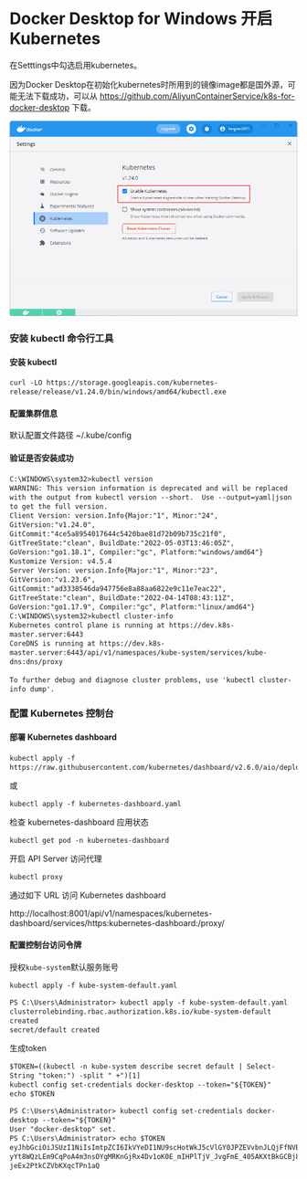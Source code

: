 # Docker Desktop for Windows 开启 Kubernetes

在Setttings中勾选启用kubernetes。

因为Docker Desktop在初始化kubernetes时所用到的镜像image都是国外源，可能无法下载成功，可以从 https://github.com/AliyunContainerService/k8s-for-docker-desktop 下载。

![image-20220602134250487](./assets/image-20220602134250487.png)

### 安装 kubectl 命令行工具

#### 安装 kubectl 

```shell
curl -LO https://storage.googleapis.com/kubernetes-release/release/v1.24.0/bin/windows/amd64/kubectl.exe
```

#### 配置集群信息

默认配置文件路径 ~/.kube/config

#### 验证是否安装成功

```shell
C:\WINDOWS\system32>kubectl version
WARNING: This version information is deprecated and will be replaced with the output from kubectl version --short.  Use --output=yaml|json to get the full version.
Client Version: version.Info{Major:"1", Minor:"24", GitVersion:"v1.24.0", GitCommit:"4ce5a8954017644c5420bae81d72b09b735c21f0", GitTreeState:"clean", BuildDate:"2022-05-03T13:46:05Z", GoVersion:"go1.18.1", Compiler:"gc", Platform:"windows/amd64"}
Kustomize Version: v4.5.4
Server Version: version.Info{Major:"1", Minor:"23", GitVersion:"v1.23.6", GitCommit:"ad3338546da947756e8a88aa6822e9c11e7eac22", GitTreeState:"clean", BuildDate:"2022-04-14T08:43:11Z", GoVersion:"go1.17.9", Compiler:"gc", Platform:"linux/amd64"}
C:\WINDOWS\system32>kubectl cluster-info
Kubernetes control plane is running at https://dev.k8s-master.server:6443
CoreDNS is running at https://dev.k8s-master.server:6443/api/v1/namespaces/kube-system/services/kube-dns:dns/proxy

To further debug and diagnose cluster problems, use 'kubectl cluster-info dump'.
```

### 配置 Kubernetes 控制台

#### 部署 Kubernetes dashboard

```
kubectl apply -f https://raw.githubusercontent.com/kubernetes/dashboard/v2.6.0/aio/deploy/recommended.yaml
```

或

```
kubectl apply -f kubernetes-dashboard.yaml
```

检查 kubernetes-dashboard 应用状态

```
kubectl get pod -n kubernetes-dashboard
```

开启 API Server 访问代理

```
kubectl proxy
```

通过如下 URL 访问 Kubernetes dashboard

http://localhost:8001/api/v1/namespaces/kubernetes-dashboard/services/https:kubernetes-dashboard:/proxy/

#### 配置控制台访问令牌

授权`kube-system`默认服务账号

```shell
kubectl apply -f kube-system-default.yaml
```

```shell
PS C:\Users\Administrator> kubectl apply -f kube-system-default.yaml
clusterrolebinding.rbac.authorization.k8s.io/kube-system-default created
secret/default created
```

生成token

```shell
$TOKEN=((kubectl -n kube-system describe secret default | Select-String "token:") -split " +")[1]
kubectl config set-credentials docker-desktop --token="${TOKEN}"
echo $TOKEN
```

```shell
PS C:\Users\Administrator> kubectl config set-credentials docker-desktop --token="${TOKEN}"
User "docker-desktop" set.
PS C:\Users\Administrator> echo $TOKEN
eyJhbGciOiJSUzI1NiIsImtpZCI6IkVYeDI1NU9scHotWkJ5cVlGY0JPZEVvbnJLQjFfNVBHN3Y3RWdsVnQ0ZlUifQ.eyJpc3MiOiJrdWJlcm5ldGVzL3NlcnZpY2VhY2NvdW50Iiwia3ViZXJuZXRlcy5pby9zZXJ2aWNlYWNjb3VudC9uYW1lc3BhY2UiOiJrdWJlLXN5c3RlbSIsImt1YmVybmV0ZXMuaW8vc2VydmljZWFjY291bnQvc2VjcmV0Lm5hbWUiOiJkZWZhdWx0Iiwia3ViZXJuZXRlcy5pby9zZXJ2aWNlYWNjb3VudC9zZXJ2aWNlLWFjY291bnQubmFtZSI6ImRlZmF1bHQiLCJrdWJlcm5ldGVzLmlvL3NlcnZpY2VhY2NvdW50L3NlcnZpY2UtYWNjb3VudC51aWQiOiI3MWI5ZGZkNi0zMGZkLTQ1NjctYjUyMi05MTQxNGVmOTMzOWUiLCJzdWIiOiJzeXN0ZW06c2VydmljZWFjY291bnQ6a3ViZS1zeXN0ZW06ZGVmYXVsdCJ9.kYLptRHK3ALb7ZaanSvXrVh4jTNok_QknBoZPc2Zlbpzli3XkMxuD3GMn2O4jfTkDi7Fm5F9aCtnxBz-yYt8WQzLEm9CqPoA4m3nsOYgMRKnGjRx4Dv1oK0E_mIHPlTjV_JvgFmE_405AKXtBkGCBj8U63IHe9pmblooRssUD9v1q12UiRxWxBj0M2ePnqY3NT8ANQ7xMmY4NkjMGz5h7iNNjlepD3yEusGspBCm08XFqXKLZyAxXW5QDcBN8bUJ1pQJP5AOW_Y6wQiTnEePy_VmOB7W0hn6982YRit1Fu4BQlMgp3BvXHAG7AMI7kv-jeEx2PtkCZVbKXqcTPn1aQ
```

